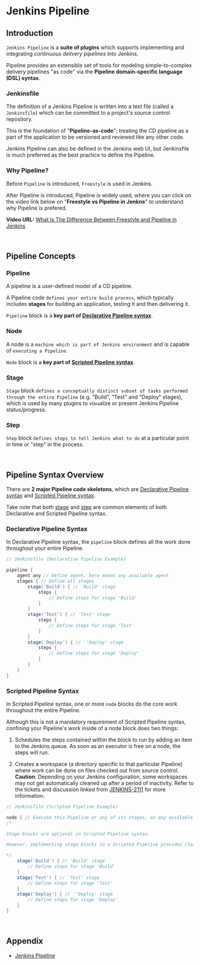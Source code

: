 # Jenkins Pipeline

## Introduction

`Jenkins Pipeline` is a **suite of plugins** which supports implementing and integrating *continuous delivery pipelines* into Jenkins.

Pipeline provides an extensible set of tools for modeling simple-to-complex delivery pipelines "as code" via the **Pipeline domain-specific language (DSL) syntax**.

### Jenkinsfile

The definition of a Jenkins Pipeline is written into a text file (called a `Jenkinsfile`) which can be committed to a project's source control repository. 

This is the foundation of "**Pipeline-as-code**"; treating the CD pipeline as a part of the application to be versioned and reviewed like any other code.

Jenkins Pipeline can also be defined in the Jenkins web UI, but Jenkinsfile is much preferred as the best practice to define the Pipeline.

### Why Pipeline?

Before `Pipeline` is introduced, `Freestyle` is used in Jenkins. 

After Pipeline is introduced, Pipeline is widely used, where you can click on the video link below on "**Freestyle vs Pipeline in Jenkns**" to understand why Pipeline is prefered.

**Video URL:** <a href="https://www.youtube.com/watch?v=IOUm1lw7F58">What Is The Difference Between Freestyle and Pipeline in Jenkins</a>

<br>

## Pipeline Concepts

### Pipeline

A pipeline is a user-defined model of a CD pipeline. 

A Pipeline code `defines your entire build process`, which typically includes **stages**  for building an application, testing it and then delivering it.

`Pipeline` block is a **key part of [Declarative Pipeline syntax](#declarative-pipeline-syntax)**. 

### Node

A node is a `machine which is part of Jenkins environment` and is capable of `executing a Pipeline`.

`Node` block is a **key part of [Scripted Pipeline syntax](#scripted-pipeline-syntax)**.

### Stage

`Stage` block `defines a conceptually distinct subset of tasks performed through the entire Pipeline` (e.g. "Build", "Test" and "Deploy" stages), which is used by many plugins to visualize or present Jenkins Pipeline status/progress.

### Step

`Step` block `defines steps to tell Jenkins what to do` at a particular point in time or "step" in the process.

<br>

## Pipeline Syntax Overview

There are **2 major Pipeline code skeletons**, which are [Declarative Pipeline syntax](#declarative-pipeline-syntax) and [Scripted Pipeline syntax](#scripted-pipeline-syntax).

Take note that both [stage](#stage) and [step](#step) are common elements of both Declarative and Scripted Pipeline syntax.

### Declarative Pipeline Syntax

In Declarative Pipeline syntax, the `pipeline` block defines all the work done throughout your entire Pipeline.

```groovy
// Jenkinsfile (Declarative Pipeline Example)

pipeline {
    agent any // Define agent, here means any available agent
    stages { // Define all stages
        stage('Build') { // 'Build' stage
            steps {
                // Define steps for stage 'Build'
            }
        }
        stage('Test') { // 'Test' stage
            steps {
                // Define steps for stage 'Test'
            }
        }
        stage('Deploy') { // ''Deploy' stage
            steps {
                // Define steps for stage 'Deploy'
            }
        }
    }
}
```

### Scripted Pipeline Syntax

In Scripted Pipeline syntax, one or more `node` blocks do the core work throughout the entire Pipeline.

Although this is not a mandatory requirement of Scripted Pipeline syntax, confining your Pipeline's work inside of a node block does two things:

1. Schedules the steps contained within the block to run by adding an item to the Jenkins queue. As soon as an executor is free on a node, the steps will run.

2. Creates a workspace (a directory specific to that particular Pipeline) where work can be done on files checked out from source control. <br> **Caution**: Depending on your Jenkins configuration, some workspaces may not get automatically cleaned up after a period of inactivity. Refer to the tickets and discussion linked from <a href="https://issues.jenkins.io/browse/JENKINS-2111">JENKINS-2111</a> for more information.

```groovy
// Jenkinsfile (Scripted Pipeline Example)

node { // Execute this Pipeline or any of its stages, on any available agent.
/*

Stage blocks are optional in Scripted Pipeline syntax.

However, implementing stage blocks in a Scripted Pipeline provides clearer visualization of each stage's subset of tasks/steps in the Jenkins UI.

*/
    stage('Build') { // 'Build' stage
        // Define steps for stage 'Build'
    }
    stage('Test') { // 'Test' stage
        // Define steps for stage 'Test'
    }
    stage('Deploy') { // ''Deploy' stage
        // Define steps for stage 'Deploy'
    }
}
```

<br>

## Appendix

- <a href="https://www.jenkins.io/doc/book/pipeline/">Jenkins Pipeline</a>
